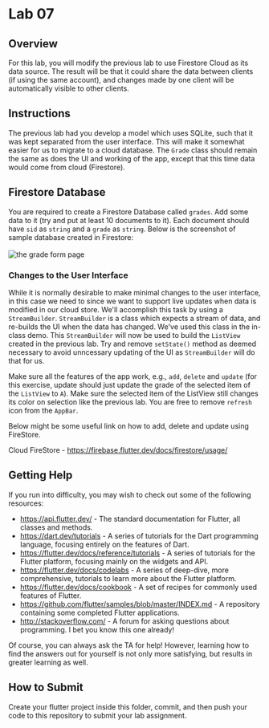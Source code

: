 # Lab 07
## Overview
For this lab, you will modify the previous lab to use Firestore Cloud as its data source.  The result will be that it could share the data between clients (if using the same account), and changes made by one client will be automatically visible to other clients.

## Instructions
The previous lab had you develop a model which uses SQLite, such that it was kept separated from the user interface.  This will make it somewhat easier for us to migrate to a cloud database.  The `Grade` class should remain the same as does the UI and working of the app, except that this time data would come from cloud (Firestore). 

## Firestore Database
You are required to create a Firestore Database called `grades`. Add some data to it (try and put at least 10 documents to it). Each document should have `sid` as `string` and a `grade` as `string`. Below is the screenshot of sample database created in Firestore:
<br />
<br />
![the grade form page](https://github.com/csci-4100u/lab07/blob/cbb05f7abae5fa9122c62094da6647dda5ab9526/images/database_screenshot.PNG)

### Changes to the User Interface
While it is normally desirable to make minimal changes to the user interface, in this case we need to since we want to support live updates when data is modified in our cloud store.  We'll accomplish this task by using a `StreamBuilder`.  `StreamBuilder` is a class which expects a stream of data, and re-builds the UI when the data has changed.  We've used this class in the in-class demo.  This `StreamBuilder` will now be used to build the `ListView` created in the previous lab.  Try and remove `setState()` method as deemed necessary to avoid unncessary updating of the UI as `StreamBuilder` will do that for us.

Make sure all the features of the app work, e.g., `add`, `delete` and `update` (for this exercise, update should just update the grade of the selected item of the `ListView` to `A`). Make sure the selected item of the ListView still changes its color on selection like the previous lab.
You are free to remove `refresh` icon from the `AppBar`.

Below might be some useful link on how to add, delete and update using FireStore.

Cloud FireStore - https://firebase.flutter.dev/docs/firestore/usage/

## Getting Help
If you run into difficulty, you may wish to check out some of the following resources:

- https://api.flutter.dev/  - The standard documentation for Flutter, all classes and methods.
- https://dart.dev/tutorials - A series of tutorials for the Dart programming language, focusing entirely on the features of Dart.
- https://flutter.dev/docs/reference/tutorials - A series of tutorials for the Flutter platform, focusing mainly on the widgets and API.
- https://flutter.dev/docs/codelabs - A series of deep-dive, more comprehensive, tutorials to learn more about the Flutter platform.
- https://flutter.dev/docs/cookbook - A set of recipes for commonly used features of Flutter.
- https://github.com/flutter/samples/blob/master/INDEX.md - A repository containing some completed Flutter applications.
- http://stackoverflow.com/ - A forum for asking questions about programming.  I bet you know this one already!

Of course, you can always ask the TA for help!  However, learning how to find the answers out for yourself is not only more satisfying, but results in greater learning as well.

## How to Submit
Create your flutter project inside this folder, commit, and then push your code to this repository to submit your lab assignment.
